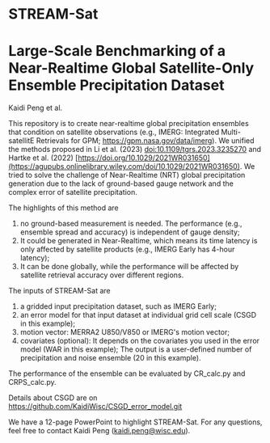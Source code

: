 # STREAM-Sat
# Large-Scale Benchmarking of a Near-Realtime Global Satellite-Only Ensemble Precipitation Dataset
Kaidi Peng et al.

This repository is to create near-realtime global precipitation ensembles that condition on satellite observations (e.g., IMERG: Integrated Multi-satellitE Retrievals for GPM; https://gpm.nasa.gov/data/imerg). We unified the methods proposed in Li et al. (2023) [doi:10.1109/tgrs.2023.3235270](https://ieeexplore.ieee.org/document/10011447) and Hartke et al. (2022) [https://doi.org/10.1029/2021WR031650](https://agupubs.onlinelibrary.wiley.com/doi/10.1029/2021WR031650). We tried to solve the challenge of Near-Realtime (NRT) global precipitation generation due to the lack of ground-based gauge network and the complex error of satellite precipitation. 

The highlights of this method are 
1) no ground-based measurement is needed. The performance (e.g., ensemble spread and accuracy) is independent of gauge density;
2) It could be generated in Near-Realtime, which means its time latency is only affected by satellite products (e.g., IMERG Early has 4-hour latency);
3) It can be done globally, while the performance will be affected by satellite retrieval accuracy over different regions.

The inputs of STREAM-Sat are 
1) a gridded input precipitation dataset, such as IMERG Early; 
2) an error model for that input dataset at individual grid cell scale (CSGD in this example); 
3) motion vector: MERRA2 U850/V850 or IMERG's motion vector; 
4) covariates (optional): It depends on the covariates you used in the error model (WAR in this example);
The output is a user-defined number of precipitation and noise ensemble (20 in this example).

The performance of the ensemble can be evaluated by CR_calc.py and CRPS_calc.py.

Details about CSGD are on https://github.com/KaidiWisc/CSGD_error_model.git

We have a 12-page PowerPoint to highlight STREAM-Sat.
For any questions, feel free to contact Kaidi Peng (kaidi.peng@wisc.edu).
